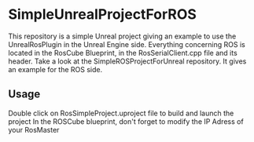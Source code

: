 # SimpleUnrealProjectForROS

This repository is a simple Unreal project giving an example to use the UnrealRosPlugin in the Unreal Engine side.
Everything concerning ROS is located in the RosCube Blueprint, in the RosSerialClient.cpp file and its header.
Take a look at the SimpleROSProjectForUnreal repository. It gives an example for the ROS side.

## Usage 
Double click on RosSimpleProject.uproject file to build and launch the project
In the ROSCube blueprint, don't forget to modify the IP Adress of your RosMaster

